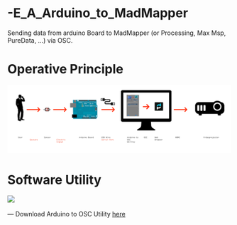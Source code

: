 # -E_A_Arduino_to_MadMapper

Sending data from arduino Board to MadMapper (or Processing, Max Msp, PureData, …) via OSC.

# Operative Principle
<img src="https://raw.githubusercontent.com/JulienDrochon/-E_A_Arduino_to_MadMapper/master/operative-principle.png" />

# Software Utility
<img height="400px" src="https://raw.githubusercontent.com/JulienDrochon/00_Github_Utilities/master/00_02_Arduino_to_OSC_Utility/screenshot.png"/>

— Download Arduino to OSC Utility <a href="https://github.com/JulienDrochon/00_Github_Utilities/tree/master/00_02_Arduino_to_OSC_Utility">here</a>
